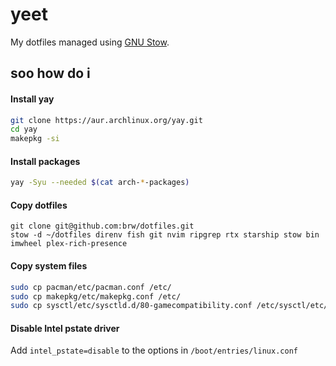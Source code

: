 # yeet

My dotfiles managed using [GNU Stow](https://www.gnu.org/software/stow).

## soo how do i

#### Install yay
```bash
git clone https://aur.archlinux.org/yay.git
cd yay
makepkg -si
```

#### Install packages 
```bash
yay -Syu --needed $(cat arch-*-packages)
```

#### Copy dotfiles
```
git clone git@github.com:brw/dotfiles.git
stow -d ~/dotfiles direnv fish git nvim ripgrep rtx starship stow bin imwheel plex-rich-presence
```

#### Copy system files
```bash
sudo cp pacman/etc/pacman.conf /etc/
sudo cp makepkg/etc/makepkg.conf /etc/
sudo cp sysctl/etc/sysctld.d/80-gamecompatibility.conf /etc/sysctl/etc/sysctld.d/
```

#### Disable Intel pstate driver
Add `intel_pstate=disable` to the options in `/boot/entries/linux.conf`
